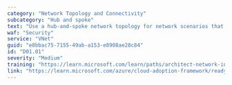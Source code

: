 ```yaml
---
category: "Network Topology and Connectivity"
subcategory: "Hub and spoke"
text: "Use a hub-and-spoke network topology for network scenarios that require maximum flexibility."
waf: "Security"
service: "VNet"
guid: "e8bbac75-7155-49ab-a153-e8908ae28c84"
id: "D01.01"
severity: "Medium"
training: "https://learn.microsoft.com/learn/paths/architect-network-infrastructure/"
link: "https://learn.microsoft.com/azure/cloud-adoption-framework/ready/enterprise-scale/network-topology-and-connectivity"
---
```


